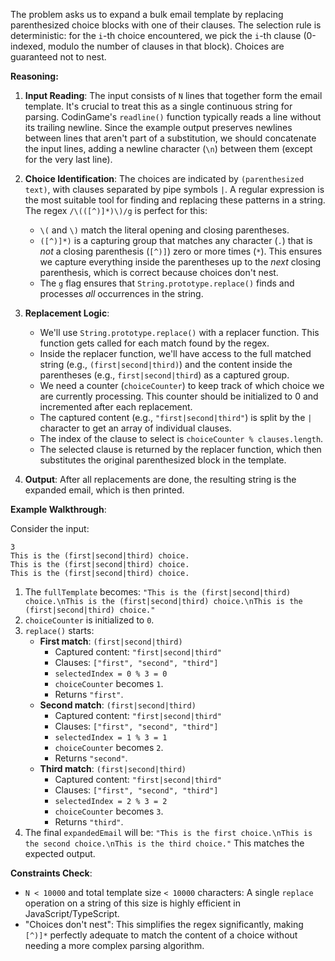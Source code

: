 The problem asks us to expand a bulk email template by replacing parenthesized choice blocks with one of their clauses. The selection rule is deterministic: for the `i`-th choice encountered, we pick the `i`-th clause (0-indexed, modulo the number of clauses in that block). Choices are guaranteed not to nest.

**Reasoning:**

1.  **Input Reading**: The input consists of `N` lines that together form the email template. It's crucial to treat this as a single continuous string for parsing. CodinGame's `readline()` function typically reads a line without its trailing newline. Since the example output preserves newlines between lines that aren't part of a substitution, we should concatenate the input lines, adding a newline character (`\n`) between them (except for the very last line).

2.  **Choice Identification**: The choices are indicated by `(parenthesized text)`, with clauses separated by pipe symbols `|`. A regular expression is the most suitable tool for finding and replacing these patterns in a string. The regex `/\(([^)]*)\)/g` is perfect for this:
    *   `\(` and `\)` match the literal opening and closing parentheses.
    *   `([^)]*)` is a capturing group that matches any character (`.`) that is *not* a closing parenthesis (`[^)]`) zero or more times (`*`). This ensures we capture everything inside the parentheses up to the *next* closing parenthesis, which is correct because choices don't nest.
    *   The `g` flag ensures that `String.prototype.replace()` finds and processes *all* occurrences in the string.

3.  **Replacement Logic**:
    *   We'll use `String.prototype.replace()` with a replacer function. This function gets called for each match found by the regex.
    *   Inside the replacer function, we'll have access to the full matched string (e.g., `(first|second|third)`) and the content inside the parentheses (e.g., `first|second|third`) as a captured group.
    *   We need a counter (`choiceCounter`) to keep track of which choice we are currently processing. This counter should be initialized to 0 and incremented after each replacement.
    *   The captured content (e.g., `"first|second|third"`) is split by the `|` character to get an array of individual clauses.
    *   The index of the clause to select is `choiceCounter % clauses.length`.
    *   The selected clause is returned by the replacer function, which then substitutes the original parenthesized block in the template.

4.  **Output**: After all replacements are done, the resulting string is the expanded email, which is then printed.

**Example Walkthrough**:

Consider the input:
```
3
This is the (first|second|third) choice.
This is the (first|second|third) choice.
This is the (first|second|third) choice.
```

1.  The `fullTemplate` becomes:
    `"This is the (first|second|third) choice.\nThis is the (first|second|third) choice.\nThis is the (first|second|third) choice."`
2.  `choiceCounter` is initialized to `0`.
3.  `replace()` starts:
    *   **First match**: `(first|second|third)`
        *   Captured content: `"first|second|third"`
        *   Clauses: `["first", "second", "third"]`
        *   `selectedIndex = 0 % 3 = 0`
        *   `choiceCounter` becomes `1`.
        *   Returns `"first"`.
    *   **Second match**: `(first|second|third)`
        *   Captured content: `"first|second|third"`
        *   Clauses: `["first", "second", "third"]`
        *   `selectedIndex = 1 % 3 = 1`
        *   `choiceCounter` becomes `2`.
        *   Returns `"second"`.
    *   **Third match**: `(first|second|third)`
        *   Captured content: `"first|second|third"`
        *   Clauses: `["first", "second", "third"]`
        *   `selectedIndex = 2 % 3 = 2`
        *   `choiceCounter` becomes `3`.
        *   Returns `"third"`.
4.  The final `expandedEmail` will be:
    `"This is the first choice.\nThis is the second choice.\nThis is the third choice."`
    This matches the expected output.

**Constraints Check**:
*   `N < 10000` and total template size `< 10000` characters: A single `replace` operation on a string of this size is highly efficient in JavaScript/TypeScript.
*   "Choices don't nest": This simplifies the regex significantly, making `[^)]*` perfectly adequate to match the content of a choice without needing a more complex parsing algorithm.